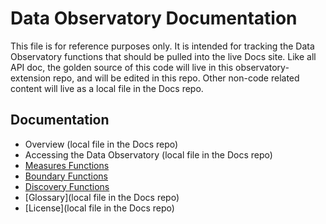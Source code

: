# Data Observatory Documentation

This file is for reference purposes only. It is intended for tracking the Data Observatory functions that should be pulled into the live Docs site. Like all API doc, the golden source of this code will live in this observatory-extension repo, and will be edited in this repo. Other non-code related content will live as a local file in the Docs repo.

## Documentation

* Overview (local file in the Docs repo)
* Accessing the Data Observatory (local file in the Docs repo)
* [Measures Functions](measures_functions.md)
* [Boundary Functions](boundary_functions.md)
* [Discovery Functions](discovery_functions.md)
* [Glossary](local file in the Docs repo)
* [License](local file in the Docs repo)
